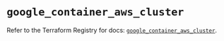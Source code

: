 # `google_container_aws_cluster`

Refer to the Terraform Registry for docs: [`google_container_aws_cluster`](https://registry.terraform.io/providers/hashicorp/google/6.50.0/docs/resources/container_aws_cluster).
